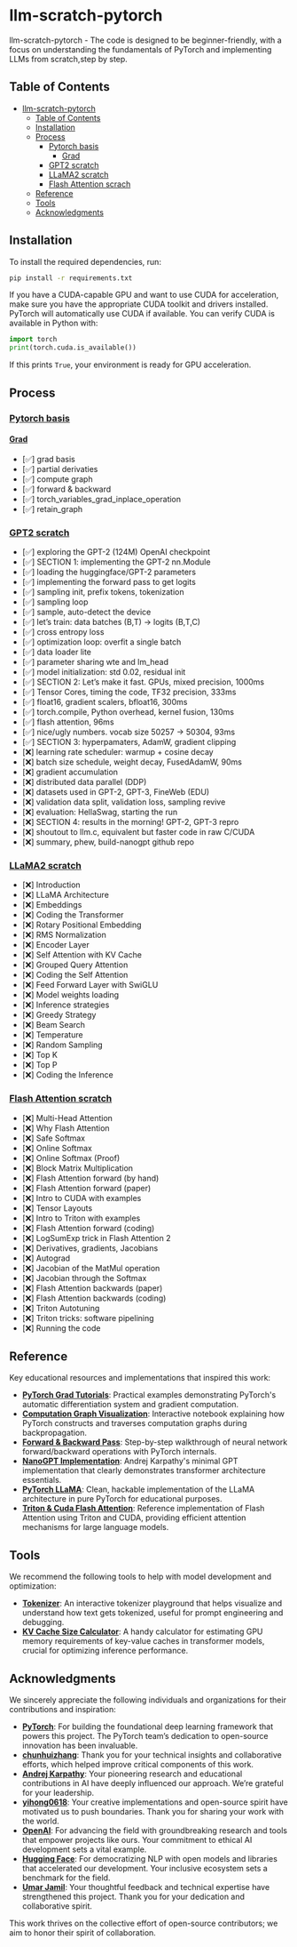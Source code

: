 # llm-scratch-pytorch
llm-scratch-pytorch - The code is designed to be beginner-friendly, with a focus on understanding the fundamentals of PyTorch and implementing LLMs from scratch,step by step.

## Table of Contents
- [llm-scratch-pytorch](#llm-scratch-pytorch)
  - [Table of Contents](#table-of-contents)
  - [Installation](#installation)
  - [Process](#process)
    - [Pytorch basis](#pytorch-basis)
      - [Grad](#grad)
    - [GPT2 scratch](#gpt2-scratch)
    - [LLaMA2 scratch](#llama2-scratch)
    - [Flash Attention scrach](#flash-attention-scratch)
  - [Reference](#reference)
  - [Tools](#tools)
  - [Acknowledgments](#acknowledgments)

## Installation

To install the required dependencies, run:

```bash
pip install -r requirements.txt
```

If you have a CUDA-capable GPU and want to use CUDA for acceleration, make sure you have the appropriate CUDA toolkit and drivers installed. PyTorch will automatically use CUDA if available. You can verify CUDA is available in Python with:

```python
import torch
print(torch.cuda.is_available())
```

If this prints `True`, your environment is ready for GPU acceleration.

## Process
### [Pytorch basis](https://github.com/skyloevil/llm-scratch-pytorch/tree/main/pytorch_basis)
#### [Grad](https://github.com/skyloevil/llm-scratch-pytorch/tree/main/pytorch_basis/computation_gragh)
- [✅] grad basis
- [✅] partial derivaties
- [✅] compute graph
- [✅] forward & backward
- [✅] torch_variables_grad_inplace_operation
- [✅] retain_graph

### [GPT2 scratch](https://github.com/skyloevil/llm-scratch-pytorch/tree/main/pytorch_gp2_from_scratch)
- [✅] exploring the GPT-2 (124M) OpenAI checkpoint
- [✅] SECTION 1: implementing the GPT-2 nn.Module
- [✅] loading the huggingface/GPT-2 parameters
- [✅] implementing the forward pass to get logits
- [✅] sampling init, prefix tokens, tokenization
- [✅] sampling loop
- [✅] sample, auto-detect the device
- [✅] let’s train: data batches (B,T) → logits (B,T,C)
- [✅] cross entropy loss
- [✅] optimization loop: overfit a single batch
- [✅] data loader lite
- [✅] parameter sharing wte and lm_head
- [✅] model initialization: std 0.02, residual init
- [✅] SECTION 2: Let’s make it fast. GPUs, mixed precision, 1000ms
- [✅] Tensor Cores, timing the code, TF32 precision, 333ms
- [✅] float16, gradient scalers, bfloat16, 300ms
- [✅] torch.compile, Python overhead, kernel fusion, 130ms
- [✅] flash attention, 96ms
- [✅] nice/ugly numbers. vocab size 50257 → 50304, 93ms
- [✅] SECTION 3: hyperpamaters, AdamW, gradient clipping
- [❌] learning rate scheduler: warmup + cosine decay
- [❌] batch size schedule, weight decay, FusedAdamW, 90ms
- [❌] gradient accumulation
- [❌] distributed data parallel (DDP)
- [❌] datasets used in GPT-2, GPT-3, FineWeb (EDU)
- [❌] validation data split, validation loss, sampling revive
- [❌] evaluation: HellaSwag, starting the run
- [❌] SECTION 4: results in the morning! GPT-2, GPT-3 repro
- [❌] shoutout to llm.c, equivalent but faster code in raw C/CUDA
- [❌] summary, phew, build-nanogpt github repo

### [LLaMA2 scratch](https://github.com/skyloevil/llm-scratch-pytorch/tree/main/pytorch_llama2_from_scratch)
- [❌] Introduction
- [❌] LLaMA Architecture
- [❌] Embeddings
- [❌] Coding the Transformer
- [❌] Rotary Positional Embedding
- [❌] RMS Normalization
- [❌] Encoder Layer
- [❌] Self Attention with KV Cache
- [❌] Grouped Query Attention
- [❌] Coding the Self Attention
- [❌] Feed Forward Layer with SwiGLU
- [❌] Model weights loading
- [❌] Inference strategies
- [❌] Greedy Strategy
- [❌] Beam Search
- [❌] Temperature
- [❌] Random Sampling
- [❌] Top K
- [❌] Top P
- [❌] Coding the Inference

### [Flash Attention scratch](https://github.com/skyloevil/llm-scratch-pytorch/tree/main/triton_flash_attention_scatch)
- [❌] Multi-Head Attention
- [❌] Why Flash Attention
- [❌] Safe Softmax
- [❌] Online Softmax
- [❌] Online Softmax (Proof)
- [❌] Block Matrix Multiplication
- [❌] Flash Attention forward (by hand)
- [❌] Flash Attention forward (paper)
- [❌] Intro to CUDA with examples
- [❌] Tensor Layouts
- [❌] Intro to Triton with examples
- [❌] Flash Attention forward (coding)
- [❌] LogSumExp trick in Flash Attention 2
- [❌] Derivatives, gradients, Jacobians
- [❌] Autograd
- [❌] Jacobian of the MatMul operation
- [❌] Jacobian through the Softmax
- [❌] Flash Attention backwards (paper)
- [❌] Flash Attention backwards (coding)
- [❌] Triton Autotuning
- [❌] Triton tricks: software pipelining
- [❌] Running the code

## Reference

Key educational resources and implementations that inspired this work:

- **[PyTorch Grad Tutorials](https://github.com/chunhuizhang/bilibili_vlogs/tree/master/learn_torch/grad)**: Practical examples demonstrating PyTorch's automatic differentiation system and gradient computation.
- **[Computation Graph Visualization](https://github.com/chunhuizhang/bilibili_vlogs/blob/master/learn_torch/grad/03_computation_graph.ipynb)**: Interactive notebook explaining how PyTorch constructs and traverses computation graphs during backpropagation.
- **[Forward & Backward Pass](https://github.com/chunhuizhang/bilibili_vlogs/blob/master/learn_torch/grad/04_backward_step.ipynb)**: Step-by-step walkthrough of neural network forward/backward operations with PyTorch internals.
- **[NanoGPT Implementation](https://github.com/karpathy/build-nanogpt)**: Andrej Karpathy's minimal GPT implementation that clearly demonstrates transformer architecture essentials.
- **[PyTorch LLaMA](https://github.com/hkproj/pytorch-llama)**: Clean, hackable implementation of the LLaMA architecture in pure PyTorch for educational purposes.
- **[Triton & Cuda Flash Attention](https://github.com/hkproj/triton-flash-attention)**: Reference implementation of Flash Attention using Triton and CUDA, providing efficient attention mechanisms for large language models.

## Tools

We recommend the following tools to help with model development and optimization:

- **[Tokenizer](https://tiktokenizer.vercel.app/)**: An interactive tokenizer playground that helps visualize and understand how text gets tokenized, useful for prompt engineering and debugging.
- **[KV Cache Size Calculator](https://lmcache.ai/kv_cache_calculator.html)**: A handy calculator for estimating GPU memory requirements of key-value caches in transformer models, crucial for optimizing inference performance.

## Acknowledgments  

We sincerely appreciate the following individuals and organizations for their contributions and inspiration:  

- **[PyTorch](https://github.com/pytorch)**: For building the foundational deep learning framework that powers this project. The PyTorch team’s dedication to open-source innovation has been invaluable.  
- **[chunhuizhang](https://github.com/chunhuizhang)**: Thank you for your technical insights and collaborative efforts, which helped improve critical components of this work.  
- **[Andrej Karpathy](https://github.com/karpathy)**: Your pioneering research and educational contributions in AI have deeply influenced our approach. We’re grateful for your leadership.  
- **[yihong0618](https://github.com/yihong0618)**: Your creative implementations and open-source spirit have motivated us to push boundaries. Thank you for sharing your work with the world.
- **[OpenAI](https://github.com/openai)**: For advancing the field with groundbreaking research and tools that empower projects like ours. Your commitment to ethical AI development sets a vital example.
- **[Hugging Face](https://github.com/huggingface)**: For democratizing NLP with open models and libraries that accelerated our development. Your inclusive ecosystem sets a benchmark for the field.  
- **[Umar Jamil](https://github.com/hkproj)**: Your thoughtful feedback and technical expertise have strengthened this project. Thank you for your dedication and collaborative spirit.

This work thrives on the collective effort of open-source contributors; we aim to honor their spirit of collaboration.  
